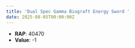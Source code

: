 ```yaml
---
title: 'Dual Spec Gamma Biograft Energy Sword '
date: 2025-08-05T00:00:00Z
---
```

- **RAP**: 40470
- **Value**: -1
